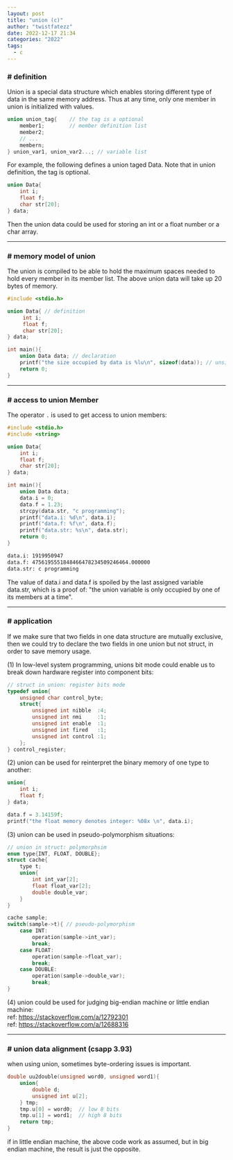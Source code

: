 ```yaml
---
layout: post
title: "union (c)"
author: "twistfatezz"
date: 2022-12-17 21:34
categories: "2022"
tags:
  - c
---
```

### # definition 
Union is a special data structure which enables storing different type of data in the same memory address. Thus at any time, only one member in union is initialized with values.
```c
union union_tag{    // the tag is a optional
    member1;        // member definition list
    member2;
    // ...
    membern;
} union_var1, union_var2...; // variable list
```
For example, the following defines a union taged Data. Note that in union definition, the tag is optional.
```c
union Data{
    int i;
    float f;
    char str[20];
} data;
```
Then the union data could be used for storing an int or a float number or a char array.

<hr>

### # memory model of union
The union is compiled to be able to hold the maximum spaces needed to hold every member in its member list. The above union data will take up 20 bytes of memory. 
```c
#include <stdio.h>

union Data{ // definition
     int i;
     float f;
     char str[20];
} data;

int main(){
    union Data data; // declaration
    printf("the size occupied by data is %lu\n", sizeof(data)); // unsigned long
    return 0;
}
```

<hr>

### # access to union Member
The operator `.` is used to get access to union members:
```c
#include <stdio.h>
#include <string>

union Data{
    int i;
    float f;
    char str[20];
} data;

int main(){
    union Data data;
    data.i = 0;
    data.f = 1.23;
    strcpy(data.str, "c programming");
    printf("data.i: %d\n", data.i);
    printf("data.f: %f\n", data.f);
    printf("data.str: %s\n", data.str);
    return 0;
}
```
```txt
data.i: 1919950947
data.f: 4756195551848466478234509246464.000000
data.str: c programming
```
The value of data.i and data.f is spoiled by the last assigned variable data.str, which is a proof of: "the union variable is only occupied by one of its members at a time".

<hr>

### # application
If we make sure that two fields in one data structure are mutually exclusive, then we could try to declare the two fields in one union but not struct, in order to save memory usage.

(1) In low-level system programming, unions bit mode could enable us to break down hardware register into component bits:
```c
// struct in union: register bits mode
typedef union{
    unsigned char control_byte;
    struct{
        unsigned int nibble  :4;
        unsigned int nmi     :1;
        unsigned int enable  :1;
        unsigned int fired   :1;
        unsigned int control :1;
    };
} control_register;
```
(2) union can be used for reinterpret the binary memory of one type to another:
```c
union{
    int i;
    float f;
} data;

data.f = 3.14159f;
printf("the float memory denotes integer: %08x \n", data.i);
```
(3) union can be used in pseudo-polymorphism situations:
```c
// union in struct: polymorphsim
enum type{INT, FLOAT, DOUBLE};
struct cache{
    type t;
    union{
        int int_var[2];
        float float_var[2];
        double double_var;
    }
}

cache sample;
switch(sample->t){ // pseudo-polymorphism
    case INT:
        operation(sample->int_var);
        break;
    case FLOAT:
        operation(sample->float_var);
        break;
    case DOUBLE:
        operation(sample->double_var);
        break;
}
```
(4) union could be used for judging big-endian machine or little endian machine: <br>
ref: https://stackoverflow.com/a/12792301 <br>
ref: https://stackoverflow.com/a/12688316

<hr>

### # union data alignment (csapp 3.93)

when using union, sometimes byte-ordering issues is important.
```c
double uu2double(unsigned word0, unsigned word1){
    union{
        double d;
        unsigned int u[2];
    } tmp;
    tmp.u[0] = word0;  // low 8 bits
    tmp.u[1] = word1;  // high 8 bits
    return tmp;
}
```
if in little endian machine, the above code work as assumed, but in big endian machine, the result is just the opposite.

